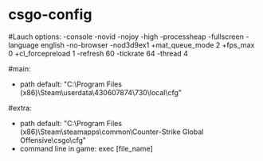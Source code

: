 # csgo-config

#Lauch options:
-console -novid -nojoy -high -processheap -fullscreen -language english -no-browser -nod3d9ex1 +mat_queue_mode 2 +fps_max 0 +cl_forcepreload 1 -refresh 60 -tickrate 64 -thread 4

#main: 
- path default: "C:\Program Files (x86)\Steam\userdata\430607874\730\local\cfg"

#extra:
- path default: "C:\Program Files (x86)\Steam\steamapps\common\Counter-Strike Global Offensive\csgo\cfg"
- command line in game: exec [file_name]
